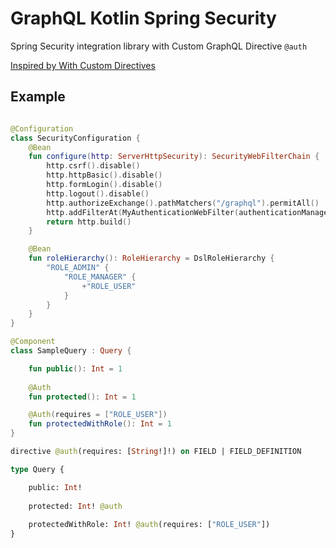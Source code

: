 # GraphQL Kotlin Spring Security

Spring Security integration library with Custom GraphQL Directive `@auth`

[Inspired by With Custom Directives](https://www.apollographql.com/docs/apollo-server/security/authentication/#with-custom-directives)

## Example

```kotlin

@Configuration
class SecurityConfiguration {
    @Bean
    fun configure(http: ServerHttpSecurity): SecurityWebFilterChain {
        http.csrf().disable()
        http.httpBasic().disable()
        http.formLogin().disable()
        http.logout().disable()
        http.authorizeExchange().pathMatchers("/graphql").permitAll()
        http.addFilterAt(MyAuthenticationWebFilter(authenticationManager), SecurityWebFiltersOrder.AUTHENTICATION)
        return http.build()
    }

    @Bean
    fun roleHierarchy(): RoleHierarchy = DslRoleHierarchy {
        "ROLE_ADMIN" {
            "ROLE_MANAGER" {
                +"ROLE_USER"
            }
        }
    }
}

@Component
class SampleQuery : Query {

    fun public(): Int = 1
    
    @Auth
    fun protected(): Int = 1

    @Auth(requires = ["ROLE_USER"])
    fun protectedWithRole(): Int = 1
}
```

```graphql
directive @auth(requires: [String!]!) on FIELD | FIELD_DEFINITION

type Query {

    public: Int!
    
    protected: Int! @auth
    
    protectedWithRole: Int! @auth(requires: ["ROLE_USER"])
}

```